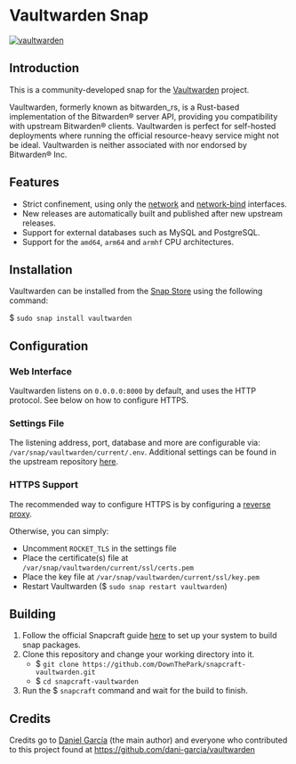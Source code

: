 # Vaultwarden Snap
[![vaultwarden](https://snapcraft.io/vaultwarden/badge.svg)](https://snapcraft.io/vaultwarden)

## Introduction

This is a community-developed snap for the [Vaultwarden](https://github.com/dani-garcia/vaultwarden) project.

Vaultwarden, formerly known as bitwarden_rs, is a Rust-based implementation of the Bitwarden® server API, providing you compatibility with upstream Bitwarden® clients. Vaultwarden is perfect for self-hosted deployments where running the official resource-heavy service might not be ideal. Vaultwarden is neither associated with nor endorsed by Bitwarden® Inc.

## Features
- Strict confinement, using only the [network](https://snapcraft.io/docs/network-interface) and [network-bind](https://snapcraft.io/docs/network-bind-interface) interfaces.
- New releases are automatically built and published after new upstream releases.
- Support for external databases such as MySQL and PostgreSQL.
- Support for the `amd64`, `arm64` and `armhf` CPU architectures.

## Installation
Vaultwarden can be installed from the [Snap Store](https://snapcraft.io/vaultwarden) using the following command:

$ `sudo snap install vaultwarden`

## Configuration

### Web Interface
Vaultwarden listens on `0.0.0.0:8000` by default, and uses the HTTP protocol. See below on how to configure HTTPS.

### Settings File
The listening address, port, database and more are configurable via: `/var/snap/vaultwarden/current/.env`. Additional settings can be found in the upstream repository [here](https://github.com/dani-garcia/vaultwarden/blob/main/.env.template).

### HTTPS Support
The recommended way to configure HTTPS is by configuring a [reverse proxy](https://github.com/dani-garcia/vaultwarden/wiki/Proxy-examples).

Otherwise, you can simply:
- Uncomment `ROCKET_TLS` in the settings file
- Place the certificate(s) file at `/var/snap/vaultwarden/current/ssl/certs.pem`
- Place the key file at `/var/snap/vaultwarden/current/ssl/key.pem`
- Restart Vaultwarden ($ `sudo snap restart vaultwarden`)

## Building
1. Follow the official Snapcraft guide [here](https://snapcraft.io/docs/create-a-new-snap) to set up your system to build snap packages.
2. Clone this repository and change your working directory into it.
   - $ `git clone https://github.com/DownThePark/snapcraft-vaultwarden.git`
   - $ `cd snapcraft-vaultwarden`
3. Run the $ `snapcraft` command and wait for the build to finish.

## Credits

Credits go to [Daniel García](https://github.com/dani-garcia) (the main author) and everyone who contributed to this project found at https://github.com/dani-garcia/vaultwarden
